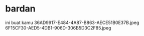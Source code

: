 # bardan
ini buat kamu
36AD9917-E484-4A87-B863-AECE51B0E37B.jpeg
6F15CF30-AED5-4DB1-906D-306B5D3C2F85.jpeg
